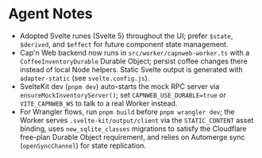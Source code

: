 # Agent Notes

- Adopted Svelte runes (Svelte 5) throughout the UI; prefer `$state`, `$derived`, and `$effect` for future component state management.
- Cap'n Web backend now runs in `src/worker/capnweb-worker.ts` with a `CoffeeInventoryDurable` Durable Object; persist coffee changes there instead of local Node helpers. Static Svelte output is generated with `adapter-static` (see `svelte.config.js`).
- SvelteKit dev (`pnpm dev`) auto-starts the mock RPC server via `ensureMockInventoryServer()`; set `CAPNWEB_USE_DURABLE=true` or `VITE_CAPNWEB_WS` to talk to a real Worker instead.
- For Wrangler flows, run `pnpm build` before `pnpm wrangler dev`; the Worker serves `.svelte-kit/output/client` via the `STATIC_CONTENT` asset binding, uses `new_sqlite_classes` migrations to satisfy the Cloudflare free-plan Durable Object requirement, and relies on Automerge sync (`openSyncChannel`) for state replication.
